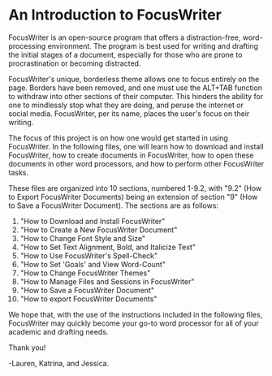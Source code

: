 # An Introduction to FocusWriter
FocusWriter is an open-source program that offers a distraction-free, word-processing environment. The program is best used for writing and drafting the initial stages of a document, especially for those who are prone to procrastination or becoming distracted. 

FocusWriter's unique, borderless theme allows one to focus entirely on the page. Borders have been removed, and one must use the ALT+TAB function to withdraw into other sections of their computer. This hinders the ability for one to mindlessly stop what they are doing, and peruse the internet or social media. FocusWriter, per its name, places the user's focus on their writing. 

The focus of this project is on how one would get started in using FocusWriter. In the following files, one will learn how to download and install FocusWriter, how to create documents in FocusWriter, how to open these documents in other word processors, and how to perform other FocusWriter tasks.

These files are organized into 10 sections, numbered 1-9.2, with "9.2" (How to Export FocusWriter Documents) being an extension of section "9" (How to Save a FocusWriter Document). The sections are as follows:

1. "How to Download and Install FocusWriter"
2. "How to Create a New FocusWriter Document"
3. "How to Change Font Style and Size"
4. "How to Set Text Alignment, Bold, and Italicize Text"
5. "How to Use FocusWriter's Spell-Check"
6. "How to Set 'Goals' and View Word-Count"
7. "How to Change FocusWriter Themes"
8. "How to Manage Files and Sessions in FocusWriter"
9. "How to Save a FocusWriter Document"
10. "How to export FocusWriter Documents"

We hope that, with the use of the instructions included in the following files, FocusWriter may quickly become your go-to word processor for all of your academic and drafting needs.

Thank you!

-Lauren, Katrina, and Jessica.

